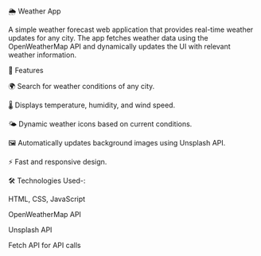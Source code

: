 🌦 Weather App


A simple weather forecast web application that provides real-time weather updates for any city. The app fetches weather data using the OpenWeatherMap API and dynamically updates the UI with relevant weather information.

🚀 Features

🌍 Search for weather conditions of any city.

🌡 Displays temperature, humidity, and wind speed.

🌤 Dynamic weather icons based on current conditions.

🖼️ Automatically updates background images using Unsplash API.

⚡ Fast and responsive design.


🛠 Technologies Used-:

HTML, CSS, JavaScript

OpenWeatherMap API

Unsplash API

Fetch API for API calls
